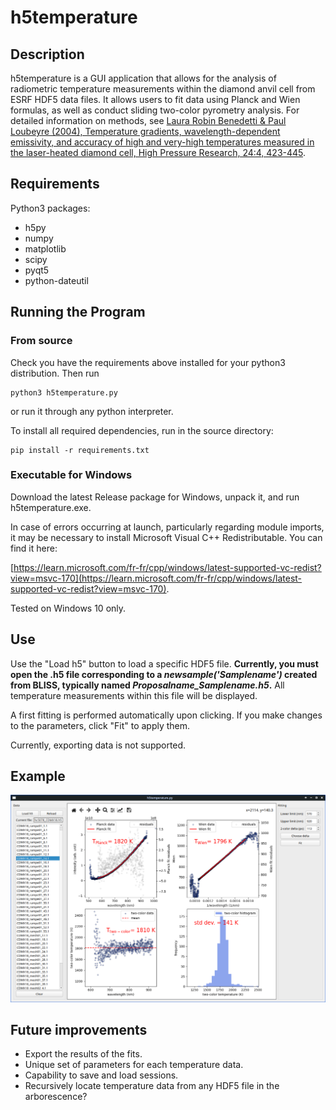 # h5temperature

## Description

h5temperature is a GUI application that allows for the analysis of radiometric temperature measurements within the diamond anvil cell from ESRF HDF5 data files. It allows users to fit data using Planck and Wien formulas, as well as conduct sliding two-color pyrometry analysis. For detailed information on methods, see [Laura Robin Benedetti & Paul Loubeyre (2004), Temperature gradients,
wavelength-dependent emissivity, and accuracy of high and very-high temperatures
measured in the laser-heated diamond cell, High Pressure Research, 24:4, 423-445](https://doi.org/10.1080/08957950412331331718). 


## Requirements 

Python3 packages:

* h5py
* numpy
* matplotlib
* scipy
* pyqt5
* python-dateutil

## Running the Program

### From source 

Check you have the requirements above installed for your python3 distribution. Then run 
```
python3 h5temperature.py
```
or run it through any python interpreter.

To install all required dependencies, run in the source directory:
```
pip install -r requirements.txt
```

### Executable for Windows 

Download the latest Release package for Windows, unpack it, and run h5temperature.exe.

In case of errors occurring at launch, particularly regarding module imports, it may be necessary to install Microsoft Visual C++ Redistributable. You can find it here:

[https://learn.microsoft.com/fr-fr/cpp/windows/latest-supported-vc-redist?view=msvc-170](https://learn.microsoft.com/fr-fr/cpp/windows/latest-supported-vc-redist?view=msvc-170).

Tested on Windows 10 only.

## Use 

Use the "Load h5" button to load a specific HDF5 file. **Currently, you must open the .h5 file corresponding to a *newsample('Samplename')* created from BLISS, typically named *Proposalname_Samplename.h5*.** 
All temperature measurements within this file will be displayed.

A first fitting is performed automatically upon clicking. If you make changes to the parameters, click "Fit" to apply them. 

Currently, exporting data is not supported.

## Example

![An example](example.png)


## Future improvements

* Export the results of the fits.
* Unique set of parameters for each temperature data.
* Capability to save and load sessions.
* Recursively locate temperature data from any HDF5 file in the arborescence?